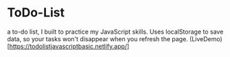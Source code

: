 # ToDo-List
a to-do list, I built to practice my JavaScript skills. Uses localStorage to save data, so your tasks won't disappear when you refresh the page.
(LiveDemo)[https://todolistjavascriptbasic.netlify.app/]
